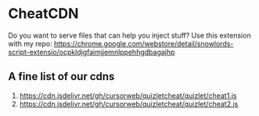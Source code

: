 # CheatCDN
Do you want to serve files that can help you inject stuff?
Use this extension with my repo: https://chrome.google.com/webstore/detail/snowlords-script-extensio/ocpkldjgfaimjjemnlppehhgdbagajhp

## A fine list of our cdns

1. https://cdn.jsdelivr.net/gh/cursorweb/quizletcheat/quizlet/cheat1.js
1. https://cdn.jsdelivr.net/gh/cursorweb/quizletcheat/quizlet/cheat2.js
